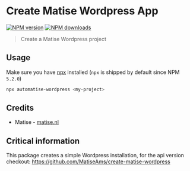 # Create Matise Wordpress App

[![NPM version](https://img.shields.io/npm/v/automatise-wordpress.svg?style=flat)](https://npmjs.com/package/automatise-wordpress) 
[![NPM downloads](https://img.shields.io/npm/dm/automatise-wordpress.svg?style=flat)](https://npmjs.com/package/automatise-wordpress)

> Create a Matise Wordpress project

</details>

## Usage

Make sure you have [npx](https://www.npmjs.com/package/npx) installed (`npx` is shipped by default since NPM `5.2.0`)

```bash
npx automatise-wordpress <my-project>
```

## Credits

- Matise - [matise.nl](https://www.matise.nl)

## Critical information
This package creates a simple Wordpress installation, for the api version checkout: https://github.com/MatiseAms/create-matise-wordpress
